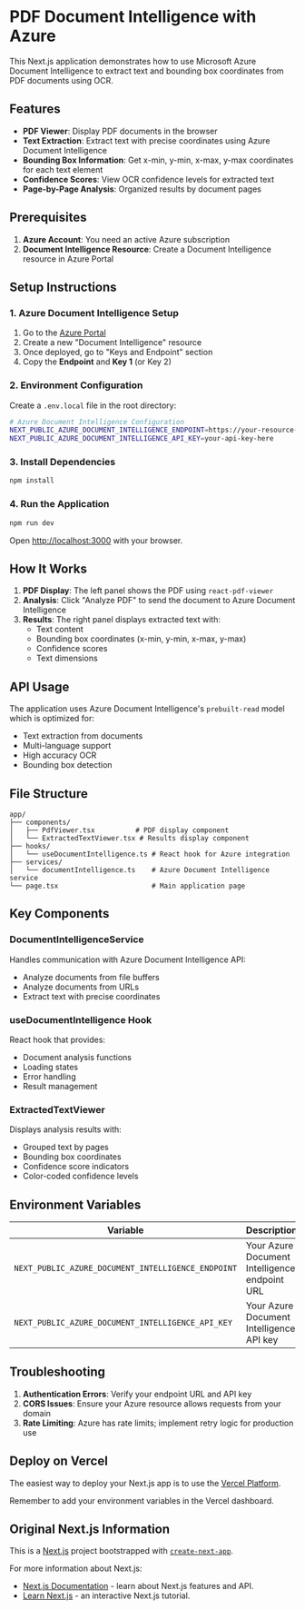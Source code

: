 # PDF Document Intelligence with Azure

This Next.js application demonstrates how to use Microsoft Azure Document Intelligence to extract text and bounding box coordinates from PDF documents using OCR.

## Features

- **PDF Viewer**: Display PDF documents in the browser
- **Text Extraction**: Extract text with precise coordinates using Azure Document Intelligence
- **Bounding Box Information**: Get x-min, y-min, x-max, y-max coordinates for each text element
- **Confidence Scores**: View OCR confidence levels for extracted text
- **Page-by-Page Analysis**: Organized results by document pages

## Prerequisites

1. **Azure Account**: You need an active Azure subscription
2. **Document Intelligence Resource**: Create a Document Intelligence resource in Azure Portal

## Setup Instructions

### 1. Azure Document Intelligence Setup

1. Go to the [Azure Portal](https://portal.azure.com)
2. Create a new "Document Intelligence" resource
3. Once deployed, go to "Keys and Endpoint" section
4. Copy the **Endpoint** and **Key 1** (or Key 2)

### 2. Environment Configuration

Create a `.env.local` file in the root directory:

```bash
# Azure Document Intelligence Configuration
NEXT_PUBLIC_AZURE_DOCUMENT_INTELLIGENCE_ENDPOINT=https://your-resource-name.cognitiveservices.azure.com/
NEXT_PUBLIC_AZURE_DOCUMENT_INTELLIGENCE_API_KEY=your-api-key-here
```

### 3. Install Dependencies

```bash
npm install
```

### 4. Run the Application

```bash
npm run dev
```

Open [http://localhost:3000](http://localhost:3000) with your browser.

## How It Works

1. **PDF Display**: The left panel shows the PDF using `react-pdf-viewer`
2. **Analysis**: Click "Analyze PDF" to send the document to Azure Document Intelligence
3. **Results**: The right panel displays extracted text with:
   - Text content
   - Bounding box coordinates (x-min, y-min, x-max, y-max)
   - Confidence scores
   - Text dimensions

## API Usage

The application uses Azure Document Intelligence's `prebuilt-read` model which is optimized for:

- Text extraction from documents
- Multi-language support
- High accuracy OCR
- Bounding box detection

## File Structure

```
app/
├── components/
│   ├── PdfViewer.tsx          # PDF display component
│   └── ExtractedTextViewer.tsx # Results display component
├── hooks/
│   └── useDocumentIntelligence.ts # React hook for Azure integration
├── services/
│   └── documentIntelligence.ts    # Azure Document Intelligence service
└── page.tsx                       # Main application page
```

## Key Components

### DocumentIntelligenceService

Handles communication with Azure Document Intelligence API:

- Analyze documents from file buffers
- Analyze documents from URLs
- Extract text with precise coordinates

### useDocumentIntelligence Hook

React hook that provides:

- Document analysis functions
- Loading states
- Error handling
- Result management

### ExtractedTextViewer

Displays analysis results with:

- Grouped text by pages
- Bounding box coordinates
- Confidence score indicators
- Color-coded confidence levels

## Environment Variables

| Variable                                           | Description                                   |
| -------------------------------------------------- | --------------------------------------------- |
| `NEXT_PUBLIC_AZURE_DOCUMENT_INTELLIGENCE_ENDPOINT` | Your Azure Document Intelligence endpoint URL |
| `NEXT_PUBLIC_AZURE_DOCUMENT_INTELLIGENCE_API_KEY`  | Your Azure Document Intelligence API key      |

## Troubleshooting

1. **Authentication Errors**: Verify your endpoint URL and API key
2. **CORS Issues**: Ensure your Azure resource allows requests from your domain
3. **Rate Limiting**: Azure has rate limits; implement retry logic for production use

## Deploy on Vercel

The easiest way to deploy your Next.js app is to use the [Vercel Platform](https://vercel.com/new?utm_medium=default-template&filter=next.js&utm_source=create-next-app&utm_campaign=create-next-app-readme).

Remember to add your environment variables in the Vercel dashboard.

## Original Next.js Information

This is a [Next.js](https://nextjs.org) project bootstrapped with [`create-next-app`](https://nextjs.org/docs/app/api-reference/cli/create-next-app).

For more information about Next.js:

- [Next.js Documentation](https://nextjs.org/docs) - learn about Next.js features and API.
- [Learn Next.js](https://nextjs.org/learn) - an interactive Next.js tutorial.
